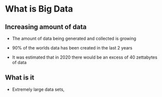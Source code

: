 # What is Big Data

## Increasing amount of data

- The amount of data being generated and collected is growing

- 90% of the worlds data has been created in the last 2 years

- It was estimated that in 2020 there would be an excess of 40 zettabytes of data

## What is it

- Extremely large data sets, 